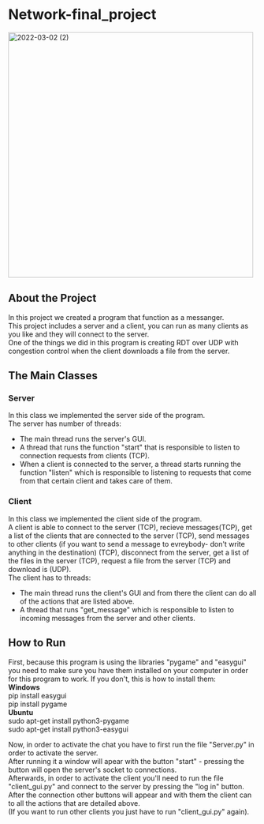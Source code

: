# Network-final_project
<img width="497" alt="2022-03-02 (2)" src="https://user-images.githubusercontent.com/85555432/156410028-c356fc7d-1cac-47ff-939d-6cffacca16b6.png">  

## About the Project
In this project we created a program that function as a messanger.  
This project includes a server and a client, you can run as many clients as you like and they will connect to the server.  
One of the things we did in this program is creating RDT over UDP with congestion control when the client downloads a file from the server. 

## The Main Classes
### Server
In this class we implemented the server side of the program.  
The server has number of threads:  
- The main thread runs the server's GUI.
- A thread that runs the function "start" that is responsible to listen to connection requests from clients (TCP).
- When a client is connected to the server, a thread starts running the function "listen" which is responsible to listening to requests that come from that certain client and takes care of them.
### Client
In this class we implemented the client side of the program.  
A client is able to connect to the server (TCP), recieve messages(TCP), get a list of the clients that are connected to the server (TCP), send messages to other clients (if you want to send a message to evreybody- don't write anything in the destination) (TCP), disconnect from the server, get a list of the files in the server (TCP), request a file from the server (TCP) and download is (UDP).  
The client has to threads:
- The main thread runs the client's GUI and from there the client can do all of the actions that are listed above.
- A thread that runs "get_message" which is responsible to listen to incoming messages from the server and other clients.

## How to Run
First, because this program is using the libraries "pygame" and "easygui" you need to make sure you have them installed on your computer in order for this program to work. If you don't, this is how to install them:  
**Windows**  
pip install easygui  
pip install pygame  
**Ubuntu**  
sudo apt-get install python3-pygame  
sudo apt-get install python3-easygui

Now, in order to activate the chat you have to first run the file "Server.py" in order to activate the server.  
After running it a window will apear with the button "start" - pressing the button will open the server's socket to connections.  
Afterwards, in order to activate the client you'll need to run the file "client_gui.py" and connect to the server by pressing the "log in" button.  
After the connection other buttons will appear and with them the client can to all the actions that are detailed above.  
(If you want to run other clients you just have to run "client_gui.py" again).
